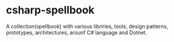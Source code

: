 # csharp-spellbook
A collection(spellbook) with various libriries, tools, design patterns, prototypes, architectures, arounf C# language and Dotnet.
